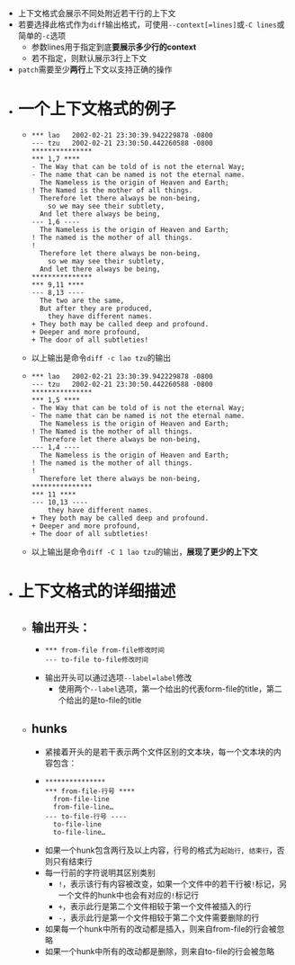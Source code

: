 - 上下文格式会展示不同处附近若干行的上下文
- 若要选择此格式作为``diff``输出格式，可使用``--context[=lines]``或``-C lines``或简单的``-c``选项
	- 参数lines用于指定到底**要展示多少行的context**
	- 若不指定，则默认展示3行上下文
- ``patch``需要至少**两行**上下文以支持正确的操作
- # 一个上下文格式的例子
	- ```
	  *** lao	2002-02-21 23:30:39.942229878 -0800
	  --- tzu	2002-02-21 23:30:50.442260588 -0800
	  ***************
	  *** 1,7 ****
	  - The Way that can be told of is not the eternal Way;
	  - The name that can be named is not the eternal name.
	    The Nameless is the origin of Heaven and Earth;
	  ! The Named is the mother of all things.
	    Therefore let there always be non-being,
	      so we may see their subtlety,
	    And let there always be being,
	  --- 1,6 ----
	    The Nameless is the origin of Heaven and Earth;
	  ! The named is the mother of all things.
	  ! 
	    Therefore let there always be non-being,
	      so we may see their subtlety,
	    And let there always be being,
	  ***************
	  *** 9,11 ****
	  --- 8,13 ----
	    The two are the same,
	    But after they are produced,
	      they have different names.
	  + They both may be called deep and profound.
	  + Deeper and more profound,
	  + The door of all subtleties!
	  ```
	- 以上输出是命令``diff -c lao tzu``的输出
	- ```
	  *** lao	2002-02-21 23:30:39.942229878 -0800
	  --- tzu	2002-02-21 23:30:50.442260588 -0800
	  ***************
	  *** 1,5 ****
	  - The Way that can be told of is not the eternal Way;
	  - The name that can be named is not the eternal name.
	    The Nameless is the origin of Heaven and Earth;
	  ! The Named is the mother of all things.
	    Therefore let there always be non-being,
	  --- 1,4 ----
	    The Nameless is the origin of Heaven and Earth;
	  ! The named is the mother of all things.
	  ! 
	    Therefore let there always be non-being,
	  ***************
	  *** 11 ****
	  --- 10,13 ----
	      they have different names.
	  + They both may be called deep and profound.
	  + Deeper and more profound,
	  + The door of all subtleties!
	  ```
	- 以上输出是命令``diff -C 1 lao tzu``的输出，**展现了更少的上下文**
- # 上下文格式的详细描述
	- ## 输出开头：
		- ```
		  *** from-file from-file修改时间
		  --- to-file to-file修改时间
		  ```
		- 输出开头可以通过选项``--label=label``修改
			- 使用两个`--label`选项，第一个给出的代表form-file的title，第二个给出的是to-file的title
	- ## hunks
		- 紧接着开头的是若干表示两个文件区别的文本块，每一个文本块的内容包含：
		- ```
		  ***************
		  *** from-file-行号 ****
		    from-file-line
		    from-file-line…
		  --- to-file-行号 ----
		    to-file-line
		    to-file-line…
		  ```
		- 如果一个hunk包含两行及以上内容，行号的格式为``起始行, 结束行``，否则只有结束行
		- 每一行前的字符说明其区别类别
			- `!`，表示该行有内容被改变，如果一个文件中的若干行被`!`标记，另一个文件的hunk中也会有对应的`!`标记行
			- `+`，表示此行是第二个文件相较于第一个文件被插入的行
			- `-`，表示此行是第一个文件相较于第二个文件需要删除的行
		- 如果每一个hunk中所有的改动都是插入，则来自from-file的行会被忽略
		- 如果一个hunk中所有的改动都是删除，则来自to-file的行会被忽略